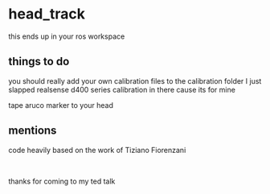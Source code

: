 <h1>head_track</h1>

this ends up in your ros workspace

<h2>things to do</h2>

you should really add your own calibration files to the calibration folder I just slapped realsense d400 series calibration in there cause its for mine

tape aruco marker to your head

<h2>mentions</h2>

code heavily based on the work of  Tiziano Fiorenzani


<br />


thanks for coming to my ted talk
